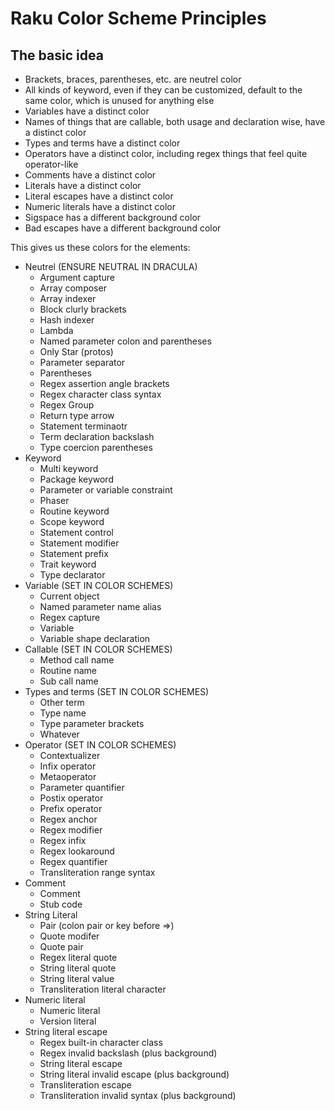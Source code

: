 # Raku Color Scheme Principles

## The basic idea

* Brackets, braces, parentheses, etc. are neutrel color
* All kinds of keyword, even if they can be customized, default to the same
  color, which is unused for anything else
* Variables have a distinct color
* Names of things that are callable, both usage and declaration wise, have a
  distinct color
* Types and terms have a distinct color
* Operators have a distinct color, including regex things that feel quite
  operator-like
* Comments have a distinct color
* Literals have a distinct color
* Literal escapes have a distinct color
* Numeric literals have a distinct color
* Sigspace has a different background color
* Bad escapes have a different background color

This gives us these colors for the elements:

* Neutrel (ENSURE NEUTRAL IN DRACULA)
    * Argument capture
    * Array composer
    * Array indexer
    * Block clurly brackets
    * Hash indexer
    * Lambda
    * Named parameter colon and parentheses
    * Only Star (protos)
    * Parameter separator
    * Parentheses
    * Regex assertion angle brackets
    * Regex character class syntax
    * Regex Group
    * Return type arrow
    * Statement terminaotr
    * Term declaration backslash
    * Type coercion parentheses
* Keyword
    * Multi keyword
    * Package keyword
    * Parameter or variable constraint
    * Phaser
    * Routine keyword
    * Scope keyword
    * Statement control
    * Statement modifier
    * Statement prefix
    * Trait keyword
    * Type declarator
* Variable (SET IN COLOR SCHEMES)
    * Current object
    * Named parameter name alias
    * Regex capture
    * Variable
    * Variable shape declaration
* Callable (SET IN COLOR SCHEMES)
    * Method call name
    * Routine name
    * Sub call name
* Types and terms (SET IN COLOR SCHEMES)
    * Other term
    * Type name
    * Type parameter brackets
    * Whatever
* Operator (SET IN COLOR SCHEMES)
    * Contextualizer
    * Infix operator
    * Metaoperator
    * Parameter quantifier
    * Postix operator
    * Prefix operator
    * Regex anchor
    * Regex modifier
    * Regex infix
    * Regex lookaround
    * Regex quantifier
    * Transliteration range syntax
* Comment
    * Comment
    * Stub code
* String Literal
    * Pair (colon pair or key before =>)
    * Quote modifer
    * Quote pair
    * Regex literal quote
    * String literal quote
    * String literal value
    * Transliteration literal character
* Numeric literal
    * Numeric literal
    * Version literal
* String literal escape
    * Regex built-in character class
    * Regex invalid backslash (plus background)
    * String literal escape
    * String literal invalid escape (plus background)
    * Transliteration escape
    * Transliteration invalid syntax (plus background)
